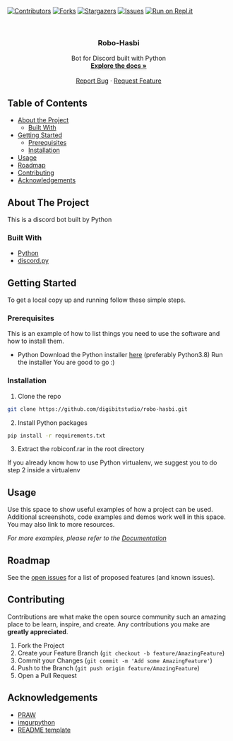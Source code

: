 [![Contributors][contributors-shield]](https://github.com/digibitstudio/robo-hasbi/graphs/contributors)
[![Forks][forks-shield]](https://github.com/digibitstudio/robo-hasbi/network/members)
[![Stargazers][stars-shield]](https://github.com/digibitstudio/robo-hasbi/stargazers)
[![Issues][issues-shield]](https://github.com/digibitstudio/robo-hasbi/issues)
[![Run on Repl.it](https://repl.it/badge/github/digibitstudio/robo-hasbi)](https://repl.it/github/digibitstudio/robo-hasbi)



<!-- PROJECT LOGO -->
<br />
<p align="center">
  <!-- <a href="https://github.com/digibitstudio/robo-hasbi">
    <img src="images/logo.png" alt="Logo" width="80" height="80">
  </a> -->

  <h3 align="center">Robo-Hasbi</h3>

  <p align="center">
    Bot for Discord built with Python
    <br />
    <a href="https://github.com/digibitstudio/robo-hasbi"><strong>Explore the docs »</strong></a>
    <br />
    <br />    
    <a href="https://github.com/digibitstudio/robo-hasbi/issues">Report Bug</a>
    ·
    <a href="https://github.com/digibitstudio/robo-hasbi/issues">Request Feature</a>
  </p>
</p>



<!-- TABLE OF CONTENTS -->
## Table of Contents

* [About the Project](#about-the-project)
  * [Built With](#built-with)
* [Getting Started](#getting-started)
  * [Prerequisites](#prerequisites)
  * [Installation](#installation)
* [Usage](#usage)
* [Roadmap](#roadmap)
* [Contributing](#contributing)
* [Acknowledgements](#acknowledgements)



<!-- ABOUT THE PROJECT -->
## About The Project

This is a discord bot built by Python


### Built With

* [Python](https://www.python.org/downloads/)
* [discord.py](https://discordpy.readthedocs.io/en/latest/)



<!-- GETTING STARTED -->
## Getting Started

To get a local copy up and running follow these simple steps.

### Prerequisites

This is an example of how to list things you need to use the software and how to install them.
* Python
Download the Python installer [here](https://www.python.org/downloads/) (preferably Python3.8)
Run the installer
You are good to go :)

### Installation
 
1. Clone the repo
```sh
git clone https://github.com/digibitstudio/robo-hasbi.git
```
2. Install Python packages
```sh
pip install -r requirements.txt
```
3. Extract the robiconf.rar in the root directory

If you already know how to use Python virtualenv, we suggest you to do step 2 inside a virtualenv



<!-- USAGE EXAMPLES -->
## Usage

Use this space to show useful examples of how a project can be used. Additional screenshots, code examples and demos work well in this space. You may also link to more resources.

_For more examples, please refer to the [Documentation](https://example.com)_



<!-- ROADMAP -->
## Roadmap

See the [open issues](https://github.com/digibitstudio/robo-hasbi/issues) for a list of proposed features (and known issues).



<!-- CONTRIBUTING -->
## Contributing

Contributions are what make the open source community such an amazing place to be learn, inspire, and create. Any contributions you make are **greatly appreciated**.

1. Fork the Project
2. Create your Feature Branch (`git checkout -b feature/AmazingFeature`)
3. Commit your Changes (`git commit -m 'Add some AmazingFeature'`)
4. Push to the Branch (`git push origin feature/AmazingFeature`)
5. Open a Pull Request




<!-- ACKNOWLEDGEMENTS -->
## Acknowledgements

* [PRAW](https://praw.readthedocs.io/)
* [imgurpython](https://github.com/Imgur/imgurpython)
* [README template](https://github.com/othneildrew/Best-README-Template)





<!-- MARKDOWN LINKS & IMAGES -->
<!-- https://www.markdownguide.org/basic-syntax/#reference-style-links -->
[contributors-shield]: https://img.shields.io/github/contributors/digibitstudio/robo-hasbi.svg?style=flat-square
[forks-shield]: https://img.shields.io/github/forks/digibitstudio/robo-hasbi.svg?style=flat-square
[stars-shield]: https://img.shields.io/github/stars/digibitstudio/robo-hasbi.svg?style=flat-square
[issues-shield]: https://img.shields.io/github/issues/digibitstudio/robo-hasbi.svg?style=flat-square
